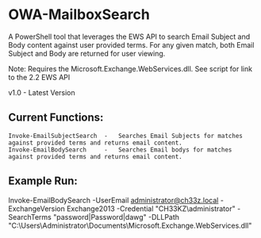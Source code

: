 # OWA-MailboxSearch
A PowerShell tool that leverages the EWS API to search Email Subject and Body content against user provided terms. For any given match, both Email Subject and Body are returned for user viewing.

Note: Requires the Microsoft.Exchange.WebServices.dll. See script for link to the 2.2 EWS API

v1.0 - Latest Version


## Current Functions:
    Invoke-EmailSubjectSearch  -   Searches Email Subjects for matches against provided terms and returns email content.
    Invoke-EmailBodySearch     -   Searches Email bodys for matches against provided terms and returns email content.
    
## Example Run:  
Invoke-EmailBodySearch -UserEmail administrator@ch33z.local -ExchangeVersion Exchange2013 -Credential "CH33KZ\administrator" -SearchTerms "password|Password|dawg" -DLLPath "C:\Users\Administrator\Documents\Microsoft.Exchange.WebServices.dll"



